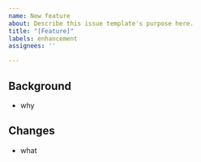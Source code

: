 ```yaml
---
name: New feature
about: Describe this issue template's purpose here.
title: "[Feature]"
labels: enhancement
assignees: ''

---
```


## Background
- why

## Changes
- what
